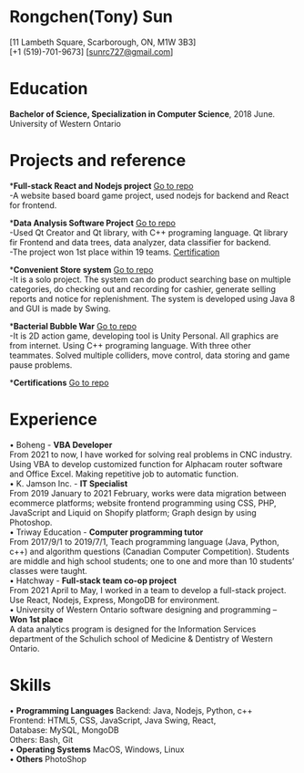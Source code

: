 # Rongchen(Tony) Sun
[11 Lambeth Square, Scarborough, ON, M1W 3B3]  
[+1 (519)-701-9673] [sunrc727@gmail.com]  
  
# Education
**Bachelor of Science, Specialization in Computer Science**, 2018 June.  
University of Western Ontario  
  
# Projects and reference
***Full-stack React and Nodejs project** [Go to repo](https://github.com/rsun45/About_Me/tree/main/Full-stack%20React%20and%20Nodejs%20project%20)  
    -A website based board game project, used nodejs for backend and React for frontend.  
  
***Data Analysis Software Project** [Go to repo](https://github.com/rsun45/About_Me/tree/main/CS3307)  
    -Used Qt Creator and Qt library, with C++ programing language. Qt library fir Frontend and data trees, data analyzer, data classifier for backend.  
    -The project won 1st place within 19 teams. [Certification](https://github.com/rsun45/About_Me/blob/main/Certifications/1st%20place%20certification.png)  
  
***Convenient Store system** [Go to repo](https://github.com/rsun45/About_Me/tree/main/Convenient%20Store%20system)  
    -It is a solo project. The system can do product searching base on multiple categories, do checking out and recording for cashier, generate selling reports and notice for replenishment. The system is developed using Java 8 and GUI is made by Swing.  
  
***Bacterial Bubble War** [Go to repo](https://github.com/rsun45/About_Me/tree/main/Bacterial%20Bubble%20War)  
    -It is 2D action game, developing tool is Unity Personal. All graphics are from internet. Using C++ programing language. With three other teammates. Solved multiple colliders, move control, data storing and game pause problems.  
  
***Certifications** [Go to repo](https://github.com/rsun45/About_Me/tree/main/Certifications)  
  
  
# Experience
• Boheng - **VBA Developer**  
From 2021 to now, I have worked for solving real problems in CNC industry. Using VBA to develop customized function for Alphacam router software and Office Excel. Making repetitive job to automatic function.  
• K. Jamson Inc. - **IT Specialist**  
From 2019 January to 2021 February, works were data migration between ecommerce platforms; website frontend programming using CSS, PHP, JavaScript and Liquid on Shopify platform; Graph design by using Photoshop.  
• Triway Education - **Computer programming tutor**  
From 2017/9/1 to 2019/7/1, Teach programming language (Java, Python, c++) and algorithm questions (Canadian Computer Competition). Students are middle and high school students; one to one and more than 10 students’ classes were taught.  
• Hatchway - **Full-stack team co-op project**  
From 2021 April to May, I worked in a team to develop a full-stack project. Use React, Nodejs, Express, MongoDB for environment.  
• University of Western Ontario software designing and programming – **Won 1st place**  
A data analytics program is designed for the Information Services department of the Schulich school of Medicine & Dentistry of Western Ontario.  
  
# Skills
• **Programming Languages**	Backend: Java, Nodejs, Python, c++  
					Frontend: HTML5, CSS, JavaScript, Java Swing, React,  
					Database: MySQL, MongoDB  
					Others: Bash, Git  
• **Operating Systems**		MacOS, Windows, Linux  
• **Others**			PhotoShop  


